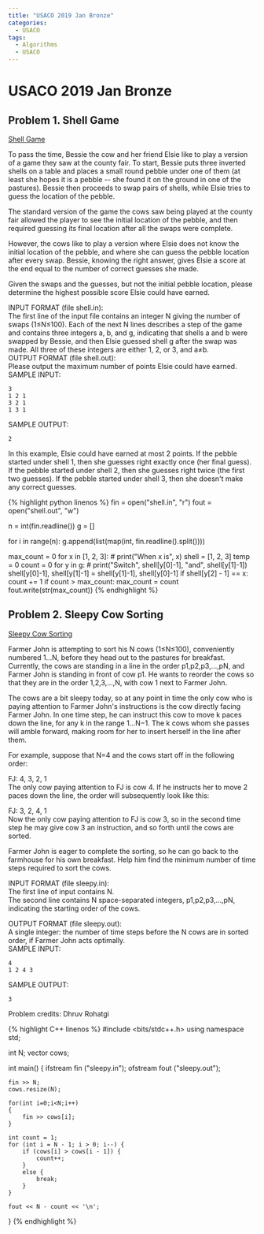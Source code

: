 ```yaml
---
title: "USACO 2019 Jan Bronze"
categories:
  - USACO
tags:
  - Algorithms
  - USACO
---
```


# USACO 2019 Jan Bronze

## Problem 1. Shell Game

[Shell Game](http://www.usaco.org/index.php?page=viewproblem2&cpid=891)

To pass the time, Bessie the cow and her friend Elsie like to play a version of a game they saw at the county fair.
To start, Bessie puts three inverted shells on a table and places a small round pebble under one of them (at least she hopes it is a pebble -- she found it on the ground in one of the pastures). Bessie then proceeds to swap pairs of shells, while Elsie tries to guess the location of the pebble.  

The standard version of the game the cows saw being played at the county fair allowed the player to see the initial location of the pebble, and then required guessing its final location after all the swaps were complete.  

However, the cows like to play a version where Elsie does not know the initial location of the pebble, and where she can guess the pebble location after every swap. Bessie, knowing the right answer, gives Elsie a score at the end equal to the number of correct guesses she made.  

Given the swaps and the guesses, but not the initial pebble location, please determine the highest possible score Elsie could have earned.  

INPUT FORMAT (file shell.in):  
The first line of the input file contains an integer N giving the number of swaps (1≤N≤100). Each of the next N lines describes a step of the game and contains three integers a, b, and g, indicating that shells a and b were swapped by Bessie, and then Elsie guessed shell g after the swap was made. All three of these integers are either 1, 2, or 3, and a≠b.  
OUTPUT FORMAT (file shell.out):  
Please output the maximum number of points Elsie could have earned.  
SAMPLE INPUT:  
```
3  
1 2 1  
3 2 1  
1 3 1

```  
SAMPLE OUTPUT:  
```
2
```  
In this example, Elsie could have earned at most 2 points. If the pebble started under shell 1, then she guesses right exactly once (her final guess). If the pebble started under shell 2, then she guesses right twice (the first two guesses). If the pebble started under shell 3, then she doesn't make any correct guesses.  

{% highlight python linenos %}
fin = open("shell.in", "r")
fout = open("shell.out", "w")

n = int(fin.readline())
g = []

for i in range(n):
    g.append(list(map(int, fin.readline().split())))

max_count = 0
for x in [1, 2, 3]:
    # print("When x is", x)
    shell = [1, 2, 3]
    temp = 0
    count = 0
    for y in g:
        # print("Switch", shell[y[0]-1], "and", shell[y[1]-1])
        shell[y[0]-1], shell[y[1]-1] = shell[y[1]-1], shell[y[0]-1]
        if shell[y[2] - 1] == x:
            count += 1
        if count > max_count:
            max_count = count
fout.write(str(max_count))
{% endhighlight %}


## Problem 2. Sleepy Cow Sorting

[Sleepy Cow Sorting](http://www.usaco.org/index.php?page=viewproblem2&cpid=892)  

Farmer John is attempting to sort his N cows (1≤N≤100), conveniently numbered 1…N, before they head out to the pastures for breakfast.  
Currently, the cows are standing in a line in the order p1,p2,p3,…,pN, and Farmer John is standing in front of cow p1. He wants to reorder the cows so that they are in the order 1,2,3,…,N, with cow 1 next to Farmer John.  

The cows are a bit sleepy today, so at any point in time the only cow who is paying attention to Farmer John's instructions is the cow directly facing Farmer John. In one time step, he can instruct this cow to move k paces down the line, for any k in the range 1…N−1. The k cows whom she passes will amble forward, making room for her to insert herself in the line after them.   

For example, suppose that N=4 and the cows start off in the following order:   

 FJ: 4, 3, 2, 1    
The only cow paying attention to FJ is cow 4. If he instructs her to move 2 paces down the line, the order will subsequently look like this:  

 FJ: 3, 2, 4, 1    
Now the only cow paying attention to FJ is cow 3, so in the second time step he may give cow 3 an instruction, and so forth until the cows are sorted.  

Farmer John is eager to complete the sorting, so he can go back to the farmhouse for his own breakfast. Help him find the minimum number of time steps required to sort the cows.  

INPUT FORMAT (file sleepy.in):  
The first line of input contains N.  
The second line contains N space-separated integers, p1,p2,p3,…,pN, indicating the starting order of the cows.  

OUTPUT FORMAT (file sleepy.out):  
A single integer: the number of time steps before the N cows are in sorted order, if Farmer John acts optimally.  
SAMPLE INPUT:    
```
4
1 2 4 3
```
SAMPLE OUTPUT:  
```
3
```
Problem credits: Dhruv Rohatgi


{% highlight C++ linenos %}
#include <bits/stdc++.h>
using namespace std;

int N;
vector<int> cows;

int main()
{
    ifstream fin ("sleepy.in");
    ofstream fout ("sleepy.out");

    fin >> N;
    cows.resize(N);

    for(int i=0;i<N;i++)
    {
        fin >> cows[i];
    }

    int count = 1;
    for (int i = N - 1; i > 0; i--) {
        if (cows[i] > cows[i - 1]) {
            count++;
        }
        else {
            break;
        }
    }

    fout << N - count << '\n';
}
{% endhighlight %}
